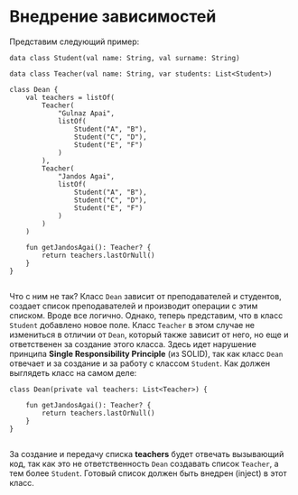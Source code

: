 # Внедрение зависимостей

Представим следующий пример:

```
data class Student(val name: String, val surname: String)

data class Teacher(val name: String, var students: List<Student>)

class Dean {
    val teachers = listOf(
        Teacher(
            "Gulnaz Apai",
            listOf(
                Student("A", "B"),
                Student("C", "D"),
                Student("E", "F")
            )
        ),
        Teacher(
            "Jandos Agai",
            listOf(
                Student("A", "B"),
                Student("C", "D"),
                Student("E", "F")
            )
        )
    )

    fun getJandosAgai(): Teacher? {
        return teachers.lastOrNull()
    }
}
```

![](data:image/gif;base64,R0lGODlhAQABAPABAP///wAAACH5BAEKAAAALAAAAAABAAEAAAICRAEAOw==)![](data:image/gif;base64,R0lGODlhAQABAPABAP///wAAACH5BAEKAAAALAAAAAABAAEAAAICRAEAOw== "Click and drag to move")

Что с ним не так? Класс `Dean` зависит от преподавателей и студентов, создает список преподавателей и производит операции с этим списком. Вроде все логично. Однако, теперь представим, что в класс `Student` добавлено новое поле. Класс `Teacher` в этом случае не измениться в отличии от `Dean`, который также зависит от него, но еще и ответственен за создание этого класса. Здесь идет нарушение принципа **Single Responsibility Principle** (из SOLID), так как класс `Dean` отвечает и за создание и за работу с классом `Student`. Как должен выглядеть класс на самом деле:

```
class Dean(private val teachers: List<Teacher>) {
  
    fun getJandosAgai(): Teacher? {
        return teachers.lastOrNull()
    }
}
```

![](data:image/gif;base64,R0lGODlhAQABAPABAP///wAAACH5BAEKAAAALAAAAAABAAEAAAICRAEAOw==)![](data:image/gif;base64,R0lGODlhAQABAPABAP///wAAACH5BAEKAAAALAAAAAABAAEAAAICRAEAOw== "Click and drag to move")

За создание и передачу списка **teachers** будет отвечать вызывающий код, так как это не ответственность `Dean` создавать список `Teacher`, а тем более `Student`. Готовый список должен быть внедрен (inject) в этот класс.
